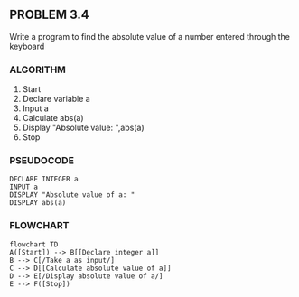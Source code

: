 ## PROBLEM 3.4
Write a program to find the absolute value of a number entered through the keyboard

### ALGORITHM

1. Start
2. Declare variable a
3. Input a
4. Calculate abs(a)
5. Display "Absolute value: ",abs(a)
6. Stop

### PSEUDOCODE

```pseudocode
DECLARE INTEGER a
INPUT a
DISPLAY "Absolute value of a: "
DISPLAY abs(a)
```

### FLOWCHART

```mermaid
flowchart TD
A([Start]) --> B[[Declare integer a]]
B --> C[/Take a as input/]
C --> D[[Calculate absolute value of a]]
D --> E[/Display absolute value of a/]
E --> F([Stop])
```